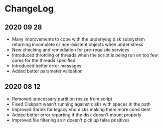 # ChangeLog

## 2020 09 28

- Many improvements to cope with the underlying disk subsystem returning incomplete or non-existent objects when under stress
- New checking and remediation for pre-requisite services
- Introduced throttling of threads when the script is being run on too few cores for the threads specified
- Introduced better error messages
- Added better parameter validation

## 2020 08 12

- Removed unecessary partition resize from script
- Fixed Diskpart wasn't running against disks with spaces in the path
- Improved Shrink for legacy vhd disks making them more consistent
- Added better error reporting if the disk doesn't mount properly
- Improved file filtering so it doesn't pick up false positives